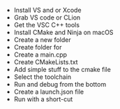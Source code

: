 - Install VS and or Xcode
- Grab VS code or CLion
- Get the VSC C++ tools
- Install CMake and Ninja on macOS
- Create a new folder
- Create folder for 
- Create a main.cpp
- Create CMakeLists.txt
- Add simple stuff to the cmake file
- Select the toolchain
- Run and debug from the bottom
- Create a launch.json file
- Run with a short-cut

